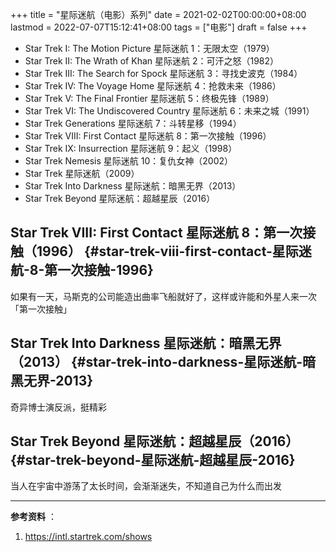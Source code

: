 +++
title = "星际迷航（电影）系列"
date = 2021-02-02T00:00:00+08:00
lastmod = 2022-07-07T15:12:41+08:00
tags = ["电影"]
draft = false
+++

- Star Trek I: The Motion Picture 星际迷航 1：无限太空（1979）
- Star Trek II: The Wrath of Khan 星际迷航 2：可汗之怒（1982）
- Star Trek III: The Search for Spock 星际迷航 3：寻找史波克（1984）
- Star Trek IV: The Voyage Home 星际迷航 4：抢救未来（1986）
- Star Trek V: The Final Frontier 星际迷航 5：终极先锋（1989）
- Star Trek VI: The Undiscovered Country 星际迷航 6：未来之城（1991）
- Star Trek Generations 星际迷航 7：斗转星移（1994）
- Star Trek VIII: First Contact 星际迷航 8：第一次接触（1996）
- Star Trek IX: Insurrection 星际迷航 9：起义（1998）
- Star Trek Nemesis 星际迷航 10：复仇女神（2002）
- Star Trek 星际迷航（2009）
- Star Trek Into Darkness 星际迷航：暗黑无界（2013）
- Star Trek Beyond 星际迷航：超越星辰（2016）

## Star Trek VIII: First Contact 星际迷航 8：第一次接触（1996） {#star-trek-viii-first-contact-星际迷航-8-第一次接触-1996}

如果有一天，马斯克的公司能造出曲率飞船就好了，这样或许能和外星人来一次「第一次接触」

## Star Trek Into Darkness 星际迷航：暗黑无界（2013） {#star-trek-into-darkness-星际迷航-暗黑无界-2013}

奇异博士演反派，挺精彩

## Star Trek Beyond 星际迷航：超越星辰（2016） {#star-trek-beyond-星际迷航-超越星辰-2016}

当人在宇宙中游荡了太长时间，会渐渐迷失，不知道自己为什么而出发

---

**参考资料** ：

1. <https://intl.startrek.com/shows>
